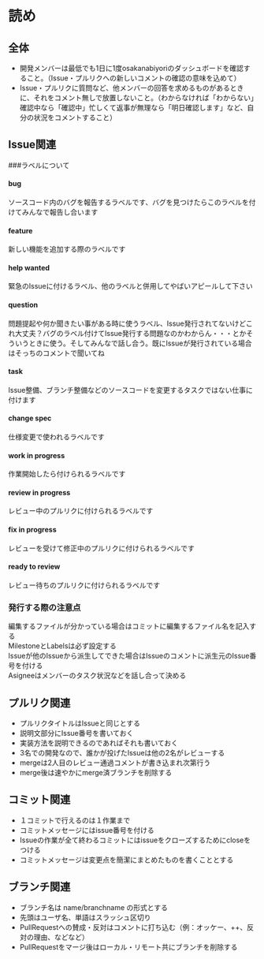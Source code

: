 # 読め  
  
## 全体  
* 開発メンバーは最低でも1日に1度osakanabiyoriのダッシュボードを確認すること。（Issue・プルリクへの新しいコメントの確認の意味を込めて）  
* Issue・プルリクに質問など、他メンバーの回答を求めるものがあるときに、それをコメント無しで放置しないこと。（わからなければ「わからない」確認中なら「確認中」忙しくて返事が無理なら「明日確認します」など、自分の状況をコメントすること）  
  
## Issue関連  

###ラベルについて

#### bug  

ソースコード内のバグを報告するラベルです、バグを見つけたらこのラベルを付けてみんなで報告し合います  

#### feature

新しい機能を追加する際のラベルです  

#### help wanted  

緊急のIssueに付けるラベル、他のラベルと併用してやばいアピールして下さい  

#### question  

問題提起や何か聞きたい事がある時に使うラベル、Issue発行されてないけどこれ大丈夫？バグのラベル付けてIssue発行する問題なのかわからん・・・とかそういうときに使う。そしてみんなで話し合う。既にIssueが発行されている場合はそっちのコメントで聞いてね  

#### task  

Issue整備、ブランチ整備などのソースコードを変更するタスクではない仕事に付けます  

#### change spec  

仕様変更で使われるラベルです  

#### work in progress  

作業開始したら付けられるラベルです  

#### review in progress  

レビュー中のプルリクに付けられるラベルです   

#### fix in progress  

レビューを受けて修正中のプルリクに付けられるラベルです   

#### ready to review  

レビュー待ちのプルリクに付けられるラベルです    

### 発行する際の注意点  
編集するファイルが分かっている場合はコミットに編集するファイル名を記入する  
MilestoneとLabelsは必ず設定する  
Issueが他のIssueから派生してできた場合はIssueのコメントに派生元のIssue番号を付ける  
Asigneeはメンバーのタスク状況などを話し合って決める  

  
## プルリク関連  
* プルリクタイトルはIssueと同じとする    
* 説明文部分にIssue番号を書いておく  
* 実装方法を説明できるのであればそれも書いておく  
* 3名での開発なので、誰かが投げたIssueは他の2名がレビューする  
* mergeは2人目のレビュー通過コメントが書き込まれ次第行う  
* merge後は速やかにmerge済ブランチを削除する    
  
## コミット関連  
* １コミットで行えるのは１作業まで  
* コミットメッセージにはissue番号を付ける  
* Issueの作業が全て終わるコミットにはissueをクローズするためにcloseをつける  
* コミットメッセージは変更点を簡潔にまとめたものを書くこととする  

## ブランチ関連  
* ブランチ名は name/branchname の形式とする  
* 先頭はユーザ名、単語はスラッシュ区切り  
* PullRequestへの賛成・反対はコメントに打ち込む（例：オッケー、++、反対の理由、などなど）  
* PullRequestをマージ後はローカル・リモート共にブランチを削除する  
